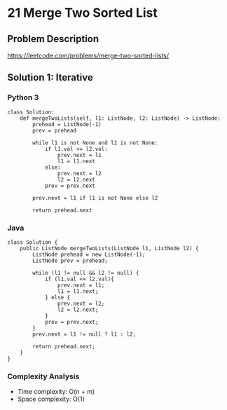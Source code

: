 # 21 Merge Two Sorted List
## Problem Description
https://leetcode.com/problems/merge-two-sorted-lists/

## Solution 1: Iterative
### Python 3
```
class Solution:
    def mergeTwoLists(self, l1: ListNode, l2: ListNode) -> ListNode:
        prehead = ListNode(-1)
        prev = prehead
        
        while l1 is not None and l2 is not None:
            if l1.val <= l2.val:
                prev.next = l1
                l1 = l1.next
            else:
                prev.next = l2
                l2 = l2.next
            prev = prev.next
            
        prev.next = l1 if l1 is not None else l2
        
        return prehead.next
 ```
 
### Java
```
class Solution {
    public ListNode mergeTwoLists(ListNode l1, ListNode l2) {
        ListNode prehead = new ListNode(-1);
        ListNode prev = prehead;
        
        while (l1 != null && l2 != null) {
            if (l1.val <= l2.val){
                prev.next = l1;
                l1 = l1.next;
            } else {
                prev.next = l2;
                l2 = l2.next;
            }
            prev = prev.next;
        }
        prev.next = l1 != null ? l1 : l2;
        
        return prehead.next;
    }
}

```

 ### Complexity Analysis
 - Time complexity: O(n + m)
 - Space complexity: O(1)